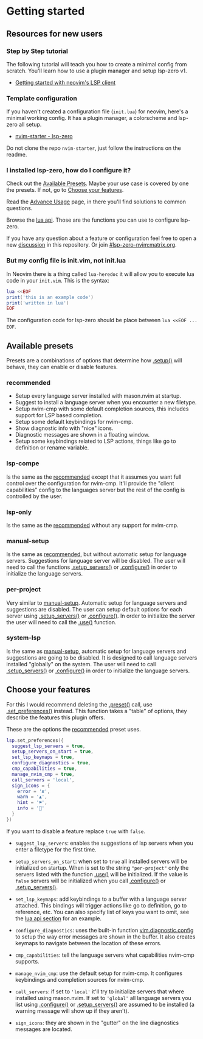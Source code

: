 # Getting started

## Resources for new users

### Step by Step tutorial

The following tutorial will teach you how to create a minimal config from scratch. You'll learn how to use a plugin manager and setup lsp-zero v1.

* [Getting started with neovim's LSP client](https://dev.to/vonheikemen/getting-started-with-neovims-native-lsp-client-in-the-year-of-2022-the-easy-way-bp3#starting-from-scratch)

### Template configuration

If you haven't created a configuration file (`init.lua`) for neovim, here's a minimal working config. It has a plugin manager, a colorscheme and lsp-zero all setup.

* [nvim-starter - lsp-zero](https://github.com/VonHeikemen/nvim-starter/tree/xx-lsp-zero)

Do not clone the repo `nvim-starter`, just follow the instructions on the readme.

### I installed lsp-zero, how do I configure it?

Check out the [Available Presets](#available-presets). Maybe your use case is covered by one the presets. If not, go to [Choose your features](#choose-your-features).

Read the [Advance Usage](https://github.com/VonHeikemen/lsp-zero.nvim/blob/v1.x/advance-usage.md) page, in there you'll find solutions to common questions.

Browse the [lua api](https://github.com/VonHeikemen/lsp-zero.nvim/blob/v1.x/doc/md/api-reference.md#lua-api). Those are the functions you can use to configure lsp-zero.

If you have any question about a feature or configuration feel free to open a new [discussion](https://github.com/VonHeikemen/lsp-zero.nvim/discussions) in this repository. Or join [#lsp-zero-nvim:matrix.org](https://matrix.to/#/#lsp-zero-nvim:matrix.org).

### But my config file is init.vim, not init.lua

In Neovim there is a thing called `lua-heredoc` it will allow you to execute lua code in your `init.vim`. This is the syntax:

```lua
lua <<EOF
print('this is an example code')
print('written in lua')
EOF
```

The configuration code for lsp-zero should be place between `lua <<EOF ... EOF`.

## Available presets

Presets are a combinations of options that determine how [.setup()](https://github.com/VonHeikemen/lsp-zero.nvim/blob/v1.x/doc/md/api-reference.md#setup) will behave, they can enable or disable features.

### recommended

* Setup every language server installed with mason.nvim at startup.
* Suggest to install a language server when you encounter a new filetype.
* Setup nvim-cmp with some default completion sources, this includes support for LSP based completion.
* Setup some default keybindings for nvim-cmp.
* Show diagnostic info with "nice" icons.
* Diagnostic messages are shown in a floating window.
* Setup some keybindings related to LSP actions, things like go to definition or rename variable.

### lsp-compe

Is the same as the [recommended](#recommended) except that it assumes you want full control over the configuration for nvim-cmp. It'll provide the "client capabilities" config to the languages server but the rest of the config is controlled by the user.

### lsp-only

Is the same as the [recommended](#recommended) without any support for nvim-cmp.

### manual-setup

Is the same as [recommended](#recommended), but without automatic setup for language servers. Suggestions for language server will be disabled. The user will need to call the functions [.setup_servers()](https://github.com/VonHeikemen/lsp-zero.nvim/blob/v1.x/doc/md/api-reference.md#setup_serverslist) or [.configure()](https://github.com/VonHeikemen/lsp-zero.nvim/blob/v1.x/doc/md/api-reference.md#configurename-opts) in order to initialize the language servers.

### per-project

Very similar to [manual-setup](#manual-setup). Automatic setup for language servers and suggestions are disabled. The user can setup default options for each server using [.setup_servers()](https://github.com/VonHeikemen/lsp-zero.nvim/blob/v1.x/doc/md/api-reference.md#setup_serverslist) or [.configure()](https://github.com/VonHeikemen/lsp-zero.nvim/blob/v1.x/doc/md/api-reference.md#configurename-opts). In order to initialize the server the user will need to call the [.use()](#useserver-opts) function.

### system-lsp

Is the same as [manual-setup](#manual-setup), automatic setup for language servers and suggestions are going to be disabled. It is designed to call language servers installed "globally" on the system. The user will need to call [.setup_servers()](https://github.com/VonHeikemen/lsp-zero.nvim/blob/v1.x/doc/md/api-reference.md#setup_serverslist) or [.configure()](https://github.com/VonHeikemen/lsp-zero.nvim/blob/v1.x/doc/md/api-reference.md#configurename-opts) in order to initialize the language servers.

## Choose your features

For this I would recommend deleting the [.preset()](https://github.com/VonHeikemen/lsp-zero.nvim/blob/v1.x/doc/md/api-reference.md#presetname) call,  use [.set_preferences()](https://github.com/VonHeikemen/lsp-zero.nvim/blob/v1.x/doc/md/api-reference.md#set_preferencesopts) instead. This function takes a "table" of options, they describe the features this plugin offers.

These are the options the [recommended](#recommended) preset uses.

```lua
lsp.set_preferences({
  suggest_lsp_servers = true,
  setup_servers_on_start = true,
  set_lsp_keymaps = true,
  configure_diagnostics = true,
  cmp_capabilities = true,
  manage_nvim_cmp = true,
  call_servers = 'local',
  sign_icons = {
    error = '✘',
    warn = '▲',
    hint = '⚑',
    info = ''
  }
})
```

If you want to disable a feature replace `true` with `false`.

* `suggest_lsp_servers`: enables the suggestions of lsp servers when you enter a filetype for the first time.

* `setup_servers_on_start`: when set to `true` all installed servers will be initialized on startup. When is set to the string `"per-project"` only the servers listed with the function [.use()](https://github.com/VonHeikemen/lsp-zero.nvim/blob/v1.x/doc/md/api-reference.md#useserver-opts) will be initialized. If the value is `false` servers will be initialized when you call [.configure()](https://github.com/VonHeikemen/lsp-zero.nvim/blob/v1.x/doc/md/api-reference.md#configurename-opts) or [.setup_servers()](https://github.com/VonHeikemen/lsp-zero.nvim/blob/v1.x/doc/md/api-reference.md#set_server_configopts).

* `set_lsp_keymaps`: add keybindings to a buffer with a language server attached. This bindings will trigger actions like go to definition, go to reference, etc. You can also specify list of keys you want to omit, see the [lua api section](https://github.com/VonHeikemen/lsp-zero.nvim/blob/v1.x/doc/md/api-reference.md#set_preferencesopts) for an example.

* `configure_diagnostics`: uses the built-in function [vim.diagnostic.config](https://neovim.io/doc/user/diagnostic.html#vim.diagnostic.config()) to setup the way error messages are shown in the buffer. It also creates keymaps to navigate between the location of these errors.

* `cmp_capabilities`: tell the language servers what capabilities nvim-cmp supports.

* `manage_nvim_cmp`: use the default setup for nvim-cmp. It configures keybindings and completion sources for nvim-cmp.

* `call_servers`: if set to `'local'` it'll try to initialize servers that where installed using mason.nvim. If set to `'global'` all language servers you list using [.configure()](https://github.com/VonHeikemen/lsp-zero.nvim/blob/v1.x/doc/md/api-reference.md#configurename-opts) or [.setup_servers()](https://github.com/VonHeikemen/lsp-zero.nvim/blob/v1.x/doc/md/api-reference.md#set_server_configopts) are assumed to be installed (a warning message will show up if they aren't).

* `sign_icons`: they are shown in the "gutter" on the line diagnostics messages are located.

